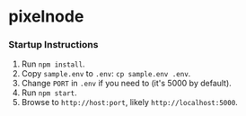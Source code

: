 # pixelnode

### Startup Instructions
1. Run `npm install`.
2. Copy `sample.env` to `.env`: `cp sample.env .env`.
3. Change `PORT` in `.env` if you need to (it's 5000 by default).
4. Run `npm start`.
5. Browse to `http://host:port`, likely `http://localhost:5000`.
